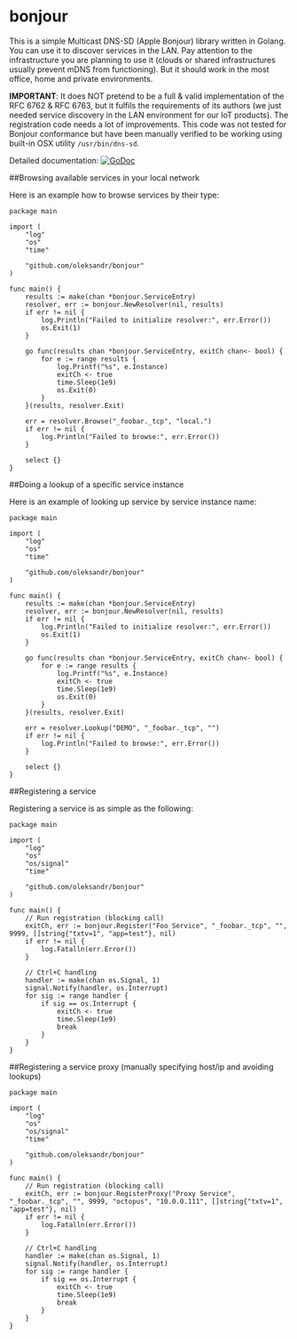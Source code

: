 bonjour
====

This is a simple Multicast DNS-SD (Apple Bonjour) library written in Golang. You can use it to discover services in the LAN. Pay attention to the infrastructure you are planning to use it (clouds or shared infrastructures usually prevent mDNS from functioning). But it should work in the most office, home and private environments.

**IMPORTANT**: It does NOT pretend to be a full & valid implementation of the RFC 6762 & RFC 6763, but it fulfils the requirements of its authors (we just needed service discovery in the LAN environment for our IoT products). The registration code needs a lot of improvements. This code was not tested for Bonjour conformance but have been manually verified to be working using built-in OSX utility `/usr/bin/dns-sd`.

Detailed documentation: [![GoDoc](https://godoc.org/github.com/oleksandr/bonjour?status.svg)](https://godoc.org/github.com/oleksandr/bonjour)


##Browsing available services in your local network

Here is an example how to browse services by their type:

```
package main

import (
    "log"
    "os"
    "time"

    "github.com/oleksandr/bonjour"
)

func main() {
    results := make(chan *bonjour.ServiceEntry)
    resolver, err := bonjour.NewResolver(nil, results)
    if err != nil {
        log.Println("Failed to initialize resolver:", err.Error())
        os.Exit(1)
    }

    go func(results chan *bonjour.ServiceEntry, exitCh chan<- bool) {
        for e := range results {
            log.Printf("%s", e.Instance)
            exitCh <- true
            time.Sleep(1e9)
            os.Exit(0)
        }
    }(results, resolver.Exit)

    err = resolver.Browse("_foobar._tcp", "local.")
    if err != nil {
        log.Println("Failed to browse:", err.Error())
    }

    select {}
}
```

##Doing a lookup of a specific service instance

Here is an example of looking up service by service instance name:

```
package main

import (
    "log"
    "os"
    "time"

    "github.com/oleksandr/bonjour"
)

func main() {
    results := make(chan *bonjour.ServiceEntry)
    resolver, err := bonjour.NewResolver(nil, results)
    if err != nil {
        log.Println("Failed to initialize resolver:", err.Error())
        os.Exit(1)
    }

    go func(results chan *bonjour.ServiceEntry, exitCh chan<- bool) {
        for e := range results {
            log.Printf("%s", e.Instance)
            exitCh <- true
            time.Sleep(1e9)
            os.Exit(0)
        }
    }(results, resolver.Exit)

    err = resolver.Lookup("DEMO", "_foobar._tcp", "")
    if err != nil {
        log.Println("Failed to browse:", err.Error())
    }

    select {}
}
```


##Registering a service

Registering a service is as simple as the following:

```
package main

import (
    "log"
    "os"
    "os/signal"
    "time"

    "github.com/oleksandr/bonjour"
)

func main() {
    // Run registration (blocking call)
    exitCh, err := bonjour.Register("Foo Service", "_foobar._tcp", "", 9999, []string{"txtv=1", "app=test"}, nil)
    if err != nil {
        log.Fatalln(err.Error())
    }

    // Ctrl+C handling
    handler := make(chan os.Signal, 1)
    signal.Notify(handler, os.Interrupt)
    for sig := range handler {
        if sig == os.Interrupt {
            exitCh <- true
            time.Sleep(1e9)
            break
        }
    }
}
```


##Registering a service proxy (manually specifying host/ip and avoiding lookups)

```
package main

import (
    "log"
    "os"
    "os/signal"
    "time"

    "github.com/oleksandr/bonjour"
)

func main() {
    // Run registration (blocking call)
    exitCh, err := bonjour.RegisterProxy("Proxy Service", "_foobar._tcp", "", 9999, "octopus", "10.0.0.111", []string{"txtv=1", "app=test"}, nil)
    if err != nil {
        log.Fatalln(err.Error())
    }

    // Ctrl+C handling
    handler := make(chan os.Signal, 1)
    signal.Notify(handler, os.Interrupt)
    for sig := range handler {
        if sig == os.Interrupt {
            exitCh <- true
            time.Sleep(1e9)
            break
        }
    }
}
```
